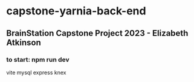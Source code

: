 ﻿# capstone-yarnia-back-end

## BrainStation Capstone Project 2023 - Elizabeth Atkinson

### to start: npm run dev

vite
mysql
express
knex
